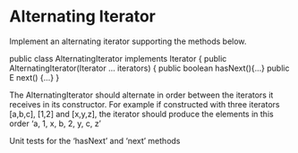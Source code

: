 # Alternating Iterator

Implement an alternating iterator supporting the methods below.

public class AlternatingIterator<E> implements Iterator {
  public AlternatingIterator(Iterator<E> … iterators) {
  public boolean hasNext(){…}
  public E next() {…}
}

The AlternatingIterator should alternate in order between the iterators it receives in its constructor.
For example if constructed with three iterators [a,b,c], [1,2] and [x,y,z], the iterator should produce the elements in this order ‘a, 1, x, b, 2, y, c, z’

Unit tests for the ‘hasNext’ and ‘next’ methods